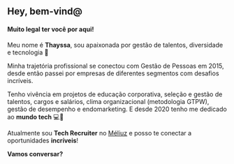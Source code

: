 ## Hey, bem-vind@

#### Muito legal ter você por aqui! 

Meu nome é **Thayssa**, sou apaixonada  por gestão de talentos, diversidade e tecnologia 🙅

Minha trajetória profissional se conectou com Gestão de Pessoas em 2015, desde então passei por empresas de diferentes segmentos com desafios incríveis.  
  
Tenho vivência em projetos de educação corporativa, seleção e gestão de talentos, cargos e salários, clima organizacional (metodologia GTPW), gestão de desempenho e endomarketing. E desde 2020 tenho me dedicado ao **mundo tech** 💻💜

Atualmente sou **Tech Recruiter** no [Méliuz](https://meliuz.gupy.io/) e posso te conectar a oportunidades **incríveis**!

**Vamos conversar?**
